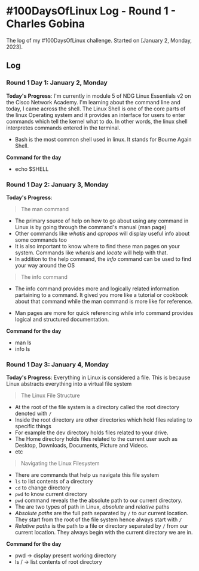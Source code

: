 # #100DaysOfLinux Log - Round 1 - Charles Gobina

The log of my #100DaysOfLinux challenge. Started on [January 2, Monday, 2023].

## Log

### Round 1 Day 1: January 2, Monday

**Today's Progress**: I'm currently in module 5 of NDG Linux Essentials v2 on the Cisco Network Academy. I'm learning about the command line and today, I came across the shell. The Linux Shell is one of the core parts of the linux Operating system and it provides an interface for users to enter commands which tell the kernel what to do. In other words, the linux shell interpretes commands entered in the terminal.
- Bash is the most common shell used in linux. It stands for Bourne Again Shell.

**Command for the day**
- echo $SHELL

### Round 1 Day 2: January 3, Monday

**Today's Progress**: 
> The man command
- The primary source of help on how to go about using any command in Linux is by going through the command's manual (man page)
- Other commands like *whatis* and *apropos* will display useful info about some commands too
- It is also important to know where to find these man pages on your system. Commands like *whereis* and *locate* will help with that.
- In addition to the help command, the *info* command can be used to find your way around the OS

> The info command
- The info command provides more and logically related information partaining to a command. It gived you more like a tutorial or cookbook about that command while the man command is more like for reference.

- Man pages are more for quick referencing while info command provides logical and structured documentation.

**Command for the day**
- man ls
- info ls

### Round 1 Day 3: January 4, Monday

**Today's Progress**: 
Everything in Linux is considered a file. This is because Linux abstracts everything into a virtual file system
> The Linux File Structure
- At the root of the file system is a directory called the root directory denoted with `/`
- Inside the root directory are other directories which hold files relating to specific things
- For example the dev directory holds files related to your drive.
- The Home directory holds files related to the current user such as Desktop, Downloads, Documents, Picture and Videos.  
- etc

> Navigating the Linux Filesystem
- There are commands that help us navigate this file system
- `ls` to list contents of a directory
- `cd` to change directory
- `pwd` to know current directory
- `pwd` command reveals the the absolute path to our current directory.
- The are two types of path in Linux, *absolute* and *relative* paths
- *Absolute paths* are the full path separated by `/` to our current location. They start from the root of the file system hence always start with `/`
- *Relative paths* is the path to a file or directory separated by `/` from our current location. They always begin with the current directory we are in.

**Command for the day**
- pwd -> display present working directory
- ls / -> list contents of root directory
